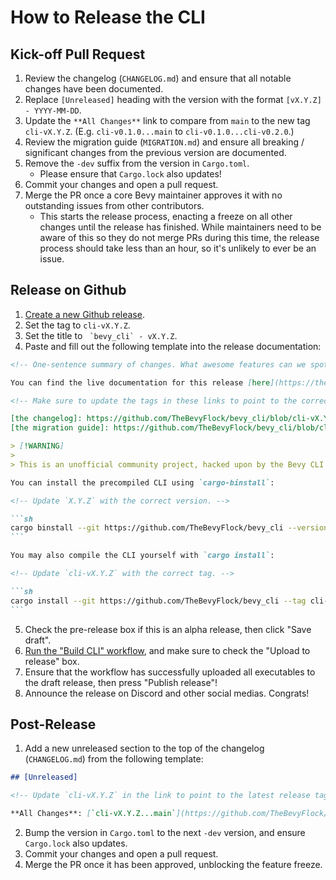# How to Release the CLI

## Kick-off Pull Request

1. Review the changelog (`CHANGELOG.md`) and ensure that all notable changes have been documented.
2. Replace `[Unreleased]` heading with the version with the format `[vX.Y.Z] - YYYY-MM-DD`.
3. Update the `**All Changes**` link to compare from `main` to the new tag `cli-vX.Y.Z`. (E.g. `cli-v0.1.0...main` to `cli-v0.1.0...cli-v0.2.0`.)
4. Review the migration guide (`MIGRATION.md`) and ensure all breaking / significant changes from the previous version are documented.
5. Remove the `-dev` suffix from the version in `Cargo.toml`.
    - Please ensure that `Cargo.lock` also updates!
6. Commit your changes and open a pull request.
7. Merge the PR once a core Bevy maintainer approves it with no outstanding issues from other contributors.
    - This starts the release process, enacting a freeze on all other changes until the release has finished. While maintainers need to be aware of this so they do not merge PRs during this time, the release process should take less than an hour, so it's unlikely to ever be an issue.

## Release on Github

1. [Create a new Github release](https://github.com/TheBevyFlock/bevy_cli/releases/new).
2. Set the tag to `cli-vX.Y.Z`.
3. Set the title to `` `bevy_cli` - vX.Y.Z``.
4. Paste and fill out the following template into the release documentation:

````markdown
<!-- One-sentence summary of changes. What awesome features can we spotlight? What critical bugs were fixed? -->

You can find the live documentation for this release [here](https://thebevyflock.github.io/bevy_cli/cli/index.html). You may also be interested in [the changelog] and [the migration guide].

<!-- Make sure to update the tags in these links to point to the correct version. -->

[the changelog]: https://github.com/TheBevyFlock/bevy_cli/blob/cli-vX.Y.Z/CHANGELOG.md
[the migration guide]: https://github.com/TheBevyFlock/bevy_cli/blob/cli-vX.Y.Z/MIGRATION.md

> [!WARNING]
>
> This is an unofficial community project, hacked upon by the Bevy CLI working group until it is eventually upstreamed into the main [Bevy Engine organization](https://github.com/bevyengine). Pardon our rough edges, and please consider [submitting an issue](https://github.com/TheBevyFlock/bevy_cli/issues) if you run into trouble!

You can install the precompiled CLI using `cargo-binstall`:

<!-- Update `X.Y.Z` with the correct version. -->

```sh
cargo binstall --git https://github.com/TheBevyFlock/bevy_cli --version X.Y.Z --locked bevy_cli
```

You may also compile the CLI yourself with `cargo install`:

<!-- Update `cli-vX.Y.Z` with the correct tag. -->

```sh
cargo install --git https://github.com/TheBevyFlock/bevy_cli --tag cli-vX.Y.Z --locked bevy_cli
```
````

5. Check the pre-release box if this is an alpha release, then click "Save draft".
6. [Run the "Build CLI" workflow](https://github.com/TheBevyFlock/bevy_cli/actions/workflows/build-cli.yml), and make sure to check the "Upload to release" box.
7. Ensure that the workflow has successfully uploaded all executables to the draft release, then press "Publish release"!
8. Announce the release on Discord and other social medias. Congrats!

## Post-Release

1. Add a new unreleased section to the top of the changelog (`CHANGELOG.md`) from the following template:

```markdown
## [Unreleased]

<!-- Update `cli-vX.Y.Z` in the link to point to the latest release tag. -->

**All Changes**: [`cli-vX.Y.Z...main`](https://github.com/TheBevyFlock/bevy_cli/compare/cli-vX.Y.Z...main)
```

2. Bump the version in `Cargo.toml` to the next `-dev` version, and ensure `Cargo.lock` also updates.
3. Commit your changes and open a pull request.
4. Merge the PR once it has been approved, unblocking the feature freeze.

